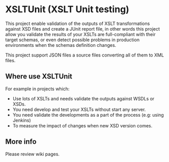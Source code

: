 # XSLTUnit (XSLT Unit testing)

This project enable validation of the outputs of XSLT transformations against XSD files and create a JUnit report file, in other words this project allow you validate the results of your XSLTs are full-compliant with their target schemas, or even detect possible problems in production environments when the schemas definition changes.

This project support JSON files a source files converting all of them to XML files.

## Where use XSLTUnit

For example in projects which:

* Use lots of XSLTs and needs validate the outputs against WSDLs or XSDs. 
* You need develop and test your XSLTs without start any server.
* You need validate the developments as a part of the process (e.g: using Jenkins)
* To measure the impact of changes when new XSD version comes.

## More info
Please review wiki pages.
